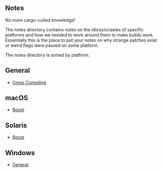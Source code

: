 Notes
---

No more cargo-culted knowledge!

The notes directory contains notes on the idiosyncrasies of specific platforms and how we needed to work around them to make builds work.  Essentially this is the place to put your notes on why strange patches exist or weird flags were passed on some platform.

The notes directory is sorted by platform.

## General

* [Cross Compiling](cross-compiling.md)

## macOS

* [Boost](macos/boost.md)

## Solaris

* [Boost](solaris/linker-for-boost.md)

## Windows

* [General](windows/README.md)
